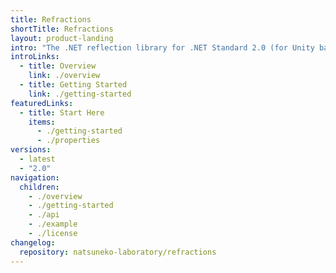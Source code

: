 ```yaml
---
title: Refractions
shortTitle: Refractions
layout: product-landing
intro: "The .NET reflection library for .NET Standard 2.0 (for Unity backward compatibles)."
introLinks:
  - title: Overview
    link: ./overview
  - title: Getting Started
    link: ./getting-started
featuredLinks:
  - title: Start Here
    items:
      - ./getting-started
      - ./properties
versions:
  - latest
  - "2.0"
navigation:
  children:
    - ./overview
    - ./getting-started
    - ./api
    - ./example
    - ./license
changelog:
  repository: natsuneko-laboratory/refractions
---
```

